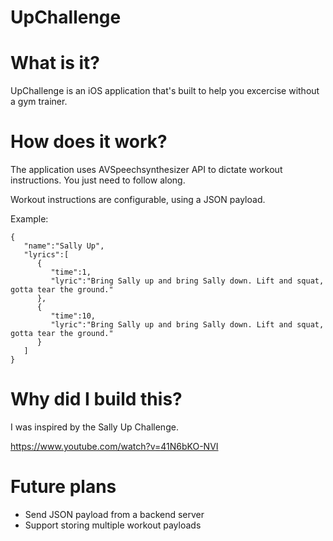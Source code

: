 # UpChallenge


# What is it?

UpChallenge is an iOS application that's built to help you excercise without a gym trainer. 

# How does it work? 

The application uses AVSpeechsynthesizer API to dictate workout instructions. You just need to follow along. 

Workout instructions are configurable, using a JSON payload. 

Example: 
```
{  
   "name":"Sally Up",
   "lyrics":[  
      {  
         "time":1,
         "lyric":"Bring Sally up and bring Sally down. Lift and squat, gotta tear the ground."
      },
      {  
         "time":10,
         "lyric":"Bring Sally up and bring Sally down. Lift and squat, gotta tear the ground."
      }
   ]
}
```
# Why did I build this?

I was inspired by the Sally Up Challenge.

https://www.youtube.com/watch?v=41N6bKO-NVI


# Future plans 

- Send JSON payload from a backend server 
- Support storing multiple workout payloads  





